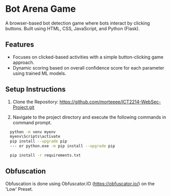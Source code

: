# Bot Arena Game

A browser-based bot detection game where bots interact by clicking buttons. Built using HTML, CSS, JavaScript, and Python (Flask).

## Features
- Focuses on clicked-based activities with a simple button-clicking game approach.
- Dynamic scoring based on overall confidence score for each parameter using trained ML models.


## Setup Instructions

1. Clone the Repository:
https://github.com/morteeee/ICT2214-WebSec-Project.git

2. Navigate to the project directory and execute the following commands in command prompt.
```bash
  python -m venv myenv
  myenv\Scripts\activate
  pip install --upgrade pip
  --- or python.exe -m pip install --upgrade pip

  pip install -r requirements.txt
```

## Obfuscation
Obfuscation is done using Obfuscator.IO (https://obfuscator.io/) on the 'Low' Preset.
